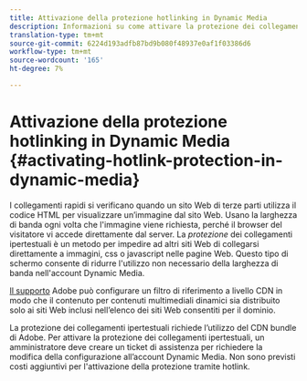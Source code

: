 ```yaml
---
title: Attivazione della protezione hotlinking in Dynamic Media
description: Informazioni su come attivare la protezione dei collegamenti ipertestuali in Contenuti multimediali dinamici.
translation-type: tm+mt
source-git-commit: 6224d193adfb87bd9b080f48937e0af1f03386d6
workflow-type: tm+mt
source-wordcount: '165'
ht-degree: 7%

---
```



# Attivazione della protezione hotlinking in Dynamic Media {#activating-hotlink-protection-in-dynamic-media}

I collegamenti rapidi si verificano quando un sito Web di terze parti utilizza il codice HTML per visualizzare un’immagine dal sito Web. Usano la larghezza di banda ogni volta che l&#39;immagine viene richiesta, perché il browser del visitatore vi accede direttamente dal server. La *protezione* dei collegamenti ipertestuali è un metodo per impedire ad altri siti Web di collegarsi direttamente a immagini, css o javascript nelle pagine Web. Questo tipo di schermo consente di ridurre l&#39;utilizzo non necessario della larghezza di banda nell&#39;account Dynamic Media.

[Il supporto](https://helpx.adobe.com/support.html) Adobe può configurare un filtro di riferimento a livello CDN in modo che il contenuto per contenuti multimediali dinamici sia distribuito solo ai siti Web inclusi nell’elenco dei siti Web consentiti per il dominio.

La protezione dei collegamenti ipertestuali richiede l’utilizzo del CDN bundle di Adobe. Per attivare la protezione dei collegamenti ipertestuali, un amministratore deve creare un ticket di assistenza per richiedere la modifica della configurazione all’account Dynamic Media. Non sono previsti costi aggiuntivi per l&#39;attivazione della protezione tramite hotlink.
